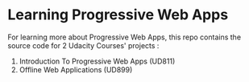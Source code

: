 # Learning Progressive Web Apps
For learning more about Progressive Web Apps, this repo contains the source code for 2 Udacity Courses' projects :

1. Introduction To Progressive Web Apps (UD811)
2. Offline Web Applications (UD899)
